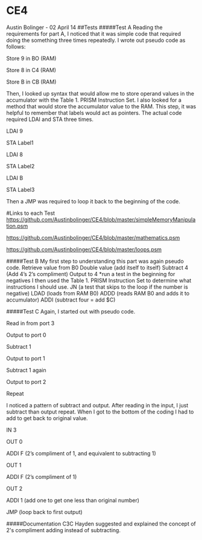 CE4
===
Austin Bolinger  - 02 April 14
##Tests
#####Test A
Reading the requirements for part A, I noticed that it was simple code that required doing the something three times repeatedly. I wrote out pseudo code as follows:

Store 9 in BO (RAM)

Store 8 in C4 (RAM)

Store B in CB (RAM)

Then, I looked up syntax that would allow me to store operand values in the accumulator with the Table 1. PRISM Instruction Set. I also looked for a method that would store the accumulator value to the RAM. This step, it was helpful to remember that labels would act as pointers. The actual code required LDAI and STA three times.

LDAI 9

STA Label1

LDAI 8

STA Label2

LDAI B

STA Label3

Then a JMP was required to loop it back to the beginning of the code.


#Links to each Test
https://github.com/Austinbolinger/CE4/blob/master/simpleMemoryManipulation.psm

https://github.com/Austinbolinger/CE4/blob/master/mathematics.psm

https://github.com/Austinbolinger/CE4/blob/master/loops.psm


#####Test B
My first step to understanding this part was again pseudo code.
Retrieve value from B0
Double value (add itself to itself)
Subtract 4 (Add 4’s 2’s compliment)
Output to 4
*run a test in the beginning for negatives
I then used the Table 1. PRISM Instruction Set to determine what instructions I should use. 
JN (a test that skips to the loop if the number is negative)
LDAD (loads from RAM B0)
ADDD (reads RAM B0 and adds it to accumulator)
ADDI (subtract four = add $C) 

#####Test C
Again, I started out with pseudo code.

Read in from port 3

Output to port 0

Subtract 1

Output to port 1

Subtract 1 again

Output to port 2

Repeat

I noticed a pattern of subtract and output. After reading in the input, I just subtract than output repeat. When I got to the bottom of the coding I had to add to get back to original value.

IN 3

OUT 0

ADDI F (2’s compliment of 1, and equivalent to subtracting 1)

OUT 1

ADDI F (2’s compliment of 1)

OUT 2

ADDI 1 (add one to get one less than original number)

JMP (loop back to first output)


#####Documentation
C3C Hayden suggested and explained the concept of 2's compliment adding instead of subtracting.
